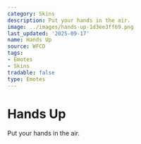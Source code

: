 ```yaml
---
category: Skins
description: Put your hands in the air.
image: ../images/hands-up-1d3ee3ff69.png
last_updated: '2025-09-17'
name: Hands Up
source: WFCD
tags:
- Emotes
- Skins
tradable: false
type: Emotes
---
```


# Hands Up

Put your hands in the air.

